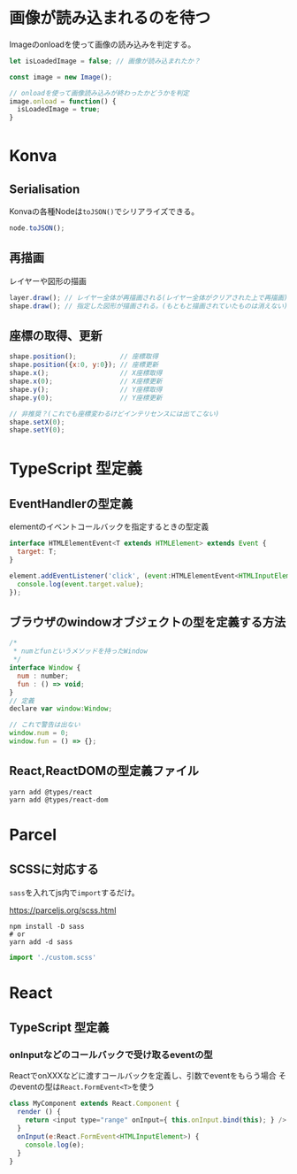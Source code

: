 # 画像が読み込まれるのを待つ

Imageのonloadを使って画像の読み込みを判定する。

```js:sample.js
let isLoadedImage = false; // 画像が読み込まれたか？

const image = new Image();

// onloadを使って画像読み込みが終わったかどうかを判定
image.onload = function() {
  isLoadedImage = true;
}
```

# Konva　

## Serialisation
Konvaの各種Nodeは`toJSON()`でシリアライズできる。

```js:sample.js
node.toJSON();
```

## 再描画

レイヤーや図形の描画

```js
layer.draw(); // レイヤー全体が再描画される(レイヤー全体がクリアされた上で再描画)
shape.draw(); // 指定した図形が描画される。(もともと描画されていたものは消えない)
```

## 座標の取得、更新
```js
shape.position();           // 座標取得
shape.position({x:0, y:0}); // 座標更新
shape.x();                  // X座標取得
shape.x(0);                 // X座標更新
shape.y();                  // Y座標取得
shape.y(0);                 // Y座標更新

// 非推奨？(これでも座標変わるけどインテリセンスには出てこない)
shape.setX(0);
shape.setY(0);
```


# TypeScript 型定義

## EventHandlerの型定義
elementのイベントコールバックを指定するときの型定義

```ts:sample.js
interface HTMLElementEvent<T extends HTMLElement> extends Event {
  target: T;
}

element.addEventListener('click', (event:HTMLElementEvent<HTMLInputElement>) => {
  console.log(event.target.value);
});
```

## ブラウザのwindowオブジェクトの型を定義する方法

```ts:sample.js
/*
 * numとfunというメソッドを持ったWindow
 */
interface Window {
  num : number;
  fun : () => void;
}
// 定義
declare var window:Window;

// これで警告は出ない
window.num = 0;
window.fun = () => {};
```

## React,ReactDOMの型定義ファイル

```shell
yarn add @types/react
yarn add @types/react-dom
```

# Parcel

## SCSSに対応する

`sass`を入れてjs内で`import`するだけ。

https://parceljs.org/scss.html
```shell
npm install -D sass
# or
yarn add -d sass
```

```js
import './custom.scss'
```

# React

## TypeScript 型定義

### onInputなどのコールバックで受け取るeventの型

ReactでonXXXなどに渡すコールバックを定義し、引数でeventをもらう場合
そのeventの型は`React.FormEvent<T>`を使う

```js:sample.js
class MyComponent extends React.Component {
  render () {
    return <input type="range" onInput={ this.onInput.bind(this); } />
  }
  onInput(e:React.FormEvent<HTMLInputElement>) {
    console.log(e);
  }
}
```
